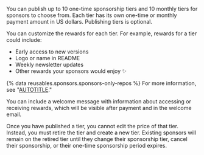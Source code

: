 You can publish up to 10 one-time sponsorship tiers and 10 monthly tiers for sponsors to choose from. Each tier has its own one-time or monthly payment amount in US dollars. Publishing tiers is optional.

You can customize the rewards for each tier. For example, rewards for a tier could include:
- Early access to new versions
- Logo or name in README
- Weekly newsletter updates
- Other rewards your sponsors would enjoy ✨

{% data reusables.sponsors.sponsors-only-repos %} For more information, see "[AUTOTITLE](/sponsors/receiving-sponsorships-through-github-sponsors/managing-your-sponsorship-tiers#adding-a-repository-to-a-sponsorship-tier)."

You can include a welcome message with information about accessing or receiving rewards, which will be visible after payment and in the welcome email.

Once you have published a tier, you cannot edit the price of that tier. Instead, you must retire the tier and create a new tier. Existing sponsors will remain on the retired tier until they change their sponsorship tier, cancel their sponsorship, or their one-time sponsorship period expires.
